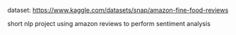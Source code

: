 dataset: https://www.kaggle.com/datasets/snap/amazon-fine-food-reviews

short nlp project using amazon reviews to perform sentiment analysis
